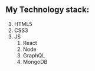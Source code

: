 ## My Technology stack:
1. HTML5
2. CSS3
3. JS
    1. React
    2. Node
    3. GraphQL
    4. MongoDB
